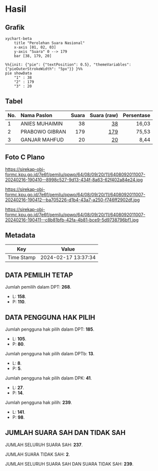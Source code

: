 # Hasil

## Grafik

```mermaid
xychart-beta
    title "Perolehan Suara Nasional"
    x-axis [01, 02, 03]
    y-axis "Suara" 0 --> 179
    bar [38, 179, 20]
```

```mermaid
%%{init: {"pie": {"textPosition": 0.5}, "themeVariables": {"pieOuterStrokeWidth": "5px"}} }%%
pie showData
    "1" : 38
    "2" : 179
    "3" : 20
```

## Tabel

| No. | Nama Paslon    | Suara | Suara (raw) | Persentase |
|:--- |:-------------- | -----:| -----------:| ----------:|
| 1   | ANIES MUHAIMIN | 38    | [38][p-1]   | 16,03      |
| 2   | PRABOWO GIBRAN | 179   | [179][p-2]  | 75,53      |
| 3   | GANJAR MAHFUD  | 20    | [20][p-3]   | 8,44       |


[p-1]: https://github.com/gigit-pemilu/pemilu-2024/blob/main/pilpres/hitung-suara/sub/64-kalimantan-timur/sub/08-kutai-timur/sub/09-bengalon/sub/2011-sepaso-barat/sub/007-tps/sub/paslon-1.txt
[p-2]: https://github.com/gigit-pemilu/pemilu-2024/blob/main/pilpres/hitung-suara/sub/64-kalimantan-timur/sub/08-kutai-timur/sub/09-bengalon/sub/2011-sepaso-barat/sub/007-tps/sub/paslon-2.txt
[p-3]: https://github.com/gigit-pemilu/pemilu-2024/blob/main/pilpres/hitung-suara/sub/64-kalimantan-timur/sub/08-kutai-timur/sub/09-bengalon/sub/2011-sepaso-barat/sub/007-tps/sub/paslon-3.txt

## Foto C Plano

https://sirekap-obj-formc.kpu.go.id/7e6f/pemilu/ppwp/64/08/09/20/11/6408092011007-20240216-190410--8998c527-9d13-434f-8a63-62f402a84e24.jpg

https://sirekap-obj-formc.kpu.go.id/7e6f/pemilu/ppwp/64/08/09/20/11/6408092011007-20240216-190412--ba705226-d1b4-43a7-a250-f746ff2902df.jpg

https://sirekap-obj-formc.kpu.go.id/7e6f/pemilu/ppwp/64/08/09/20/11/6408092011007-20240216-190411--c8b81bfb-42fa-4b81-bce9-5d9738796bf1.jpg


## Metadata

| Key        | Value               |
| ---------- | ------------------- |
| Time Stamp | 2024-02-17 13:37:34 |


## DATA PEMILIH TETAP

Jumlah pemilih dalam DPT: **268**.
 * L: **158**.
 * P: **110**.

## DATA PENGGUNA HAK PILIH

Jumlah pengguna hak pilih dalam DPT: **185**.
 * L: **105**.
 * P: **80**.

Jumlah pengguna hak pilih dalam DPTb: **13**.
 * L: **8**.
 * P: **5**.

Jumlah pengguna hak pilih dalam DPK: **41**.
 * L: **27**.
 * P: **14**.

Jumlah pengguna hak pilih: **239**.
 * L: **141**.
 * P: **98**.

## JUMLAH SUARA SAH DAN TIDAK SAH

JUMLAH SELURUH SUARA SAH: **237**.

JUMLAH SUARA TIDAK SAH: **2**.

JUMLAH SELURUH SUARA SAH DAN SUARA TIDAK SAH: **239**.


